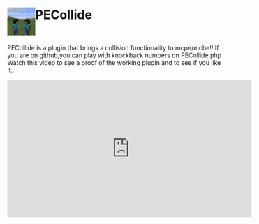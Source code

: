 <h1>PECollide<img src="https://raw.githubusercontent.com/Saxavlax001/PECollide/master/pecollide.png" height="64" width="64" align="left"></img></h1>
<br />

PECollide is a plugin that brings a collision functionality to mcpe/mcbe!!
If you are on github,you can play with knockback numbers on PECollide.php
Watch this video to see a proof of the working plugin and to see if you like it.
<iframe width="560" height="315" src="https://www.youtube.com/embed/31BerI6_N2c" title="YouTube video player" frameborder="0" allow="accelerometer; autoplay; clipboard-write; encrypted-media; gyroscope; picture-in-picture" allowfullscreen></iframe>
